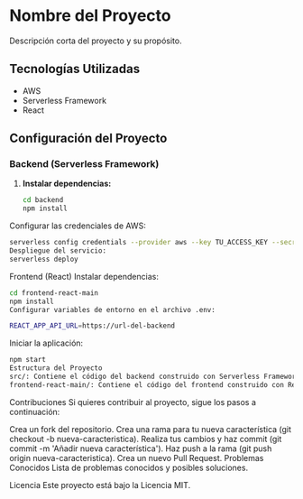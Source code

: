 # Nombre del Proyecto

Descripción corta del proyecto y su propósito.

## Tecnologías Utilizadas

- AWS
- Serverless Framework
- React

## Configuración del Proyecto

### Backend (Serverless Framework)

1. **Instalar dependencias:**

   ```bash
   cd backend
   npm install

   ```
   
Configurar las credenciales de AWS:

 ```bash
serverless config credentials --provider aws --key TU_ACCESS_KEY --secret TU_SECRET_KEY
Despliegue del servicio:
serverless deploy
```
Frontend (React)
Instalar dependencias:
 ```bash
cd frontend-react-main
npm install
Configurar variables de entorno en el archivo .env:
```
 ```bash
REACT_APP_API_URL=https://url-del-backend
```
Iniciar la aplicación:
 ```bash
npm start
Estructura del Proyecto
src/: Contiene el código del backend construido con Serverless Framework.
frontend-react-main/: Contiene el código del frontend construido con React.
```
Contribuciones
Si quieres contribuir al proyecto, sigue los pasos a continuación:

Crea un fork del repositorio.
Crea una rama para tu nueva característica (git checkout -b nueva-caracteristica).
Realiza tus cambios y haz commit (git commit -m 'Añadir nueva característica').
Haz push a la rama (git push origin nueva-caracteristica).
Crea un nuevo Pull Request.
Problemas Conocidos
Lista de problemas conocidos y posibles soluciones.

Licencia
Este proyecto está bajo la Licencia MIT.
